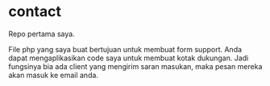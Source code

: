 # contact
Repo pertama saya.

File php yang saya buat bertujuan untuk membuat form support.
Anda dapat mengaplikasikan code saya untuk membuat kotak dukungan. Jadi fungsinya bia ada client yang mengirim saran  masukan, maka pesan mereka akan masuk ke email anda.
